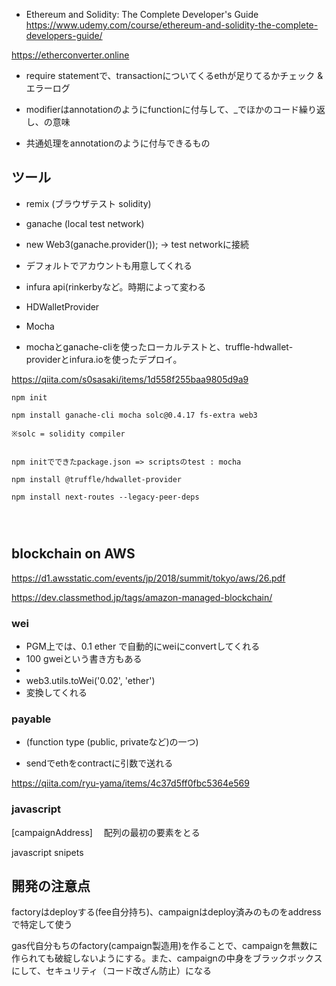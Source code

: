 - Ethereum and Solidity: The Complete Developer's Guide
https://www.udemy.com/course/ethereum-and-solidity-the-complete-developers-guide/


https://etherconverter.online


- require statementで、transactionについてくるethが足りてるかチェック & エラーログ

- modifierはannotationのようにfunctionに付与して、_でほかのコード繰り返し、の意味

- 共通処理をannotationのように付与できるもの

## ツール

- remix (ブラウザテスト solidity)

- ganache (local test network)

- new Web3(ganache.provider()); -> test networkに接続

- デフォルトでアカウントも用意してくれる



- infura api(rinkerbyなど。時期によって変わる

- HDWalletProvider

- Mocha

- mochaとganache-cliを使ったローカルテストと、truffle-hdwallet-providerとinfura.ioを使ったデプロイ。

https://qiita.com/s0sasaki/items/1d558f255baa9805d9a9

```
npm init

npm install ganache-cli mocha solc@0.4.17 fs-extra web3

※solc = solidity compiler


npm initでできたpackage.json => scriptsのtest : mocha

npm install @truffle/hdwallet-provider

npm install next-routes --legacy-peer-deps




```

## blockchain on AWS

https://d1.awsstatic.com/events/jp/2018/summit/tokyo/aws/26.pdf



https://dev.classmethod.jp/tags/amazon-managed-blockchain/

### wei
- PGM上では、0.1 ether で自動的にweiにconvertしてくれる
- 100 gweiという書き方もある
- 
- web3.utils.toWei('0.02', 'ether')
- 変換してくれる

### payable
- (function type (public, privateなど)の一つ)

- sendでethをcontractに引数で送れる

https://qiita.com/ryu-yama/items/4c37d5ff0fbc5364e569


### javascript
[campaignAddress] 　配列の最初の要素をとる

javascript snipets


## 開発の注意点
factoryはdeployする(fee自分持ち)、campaignはdeploy済みのものをaddressで特定して使う



gas代自分もちのfactory(campaign製造用)を作ることで、campaignを無数に作られても破綻しないようにする。また、campaignの中身をブラックボックスにして、セキュリティ（コード改ざん防止）になる

